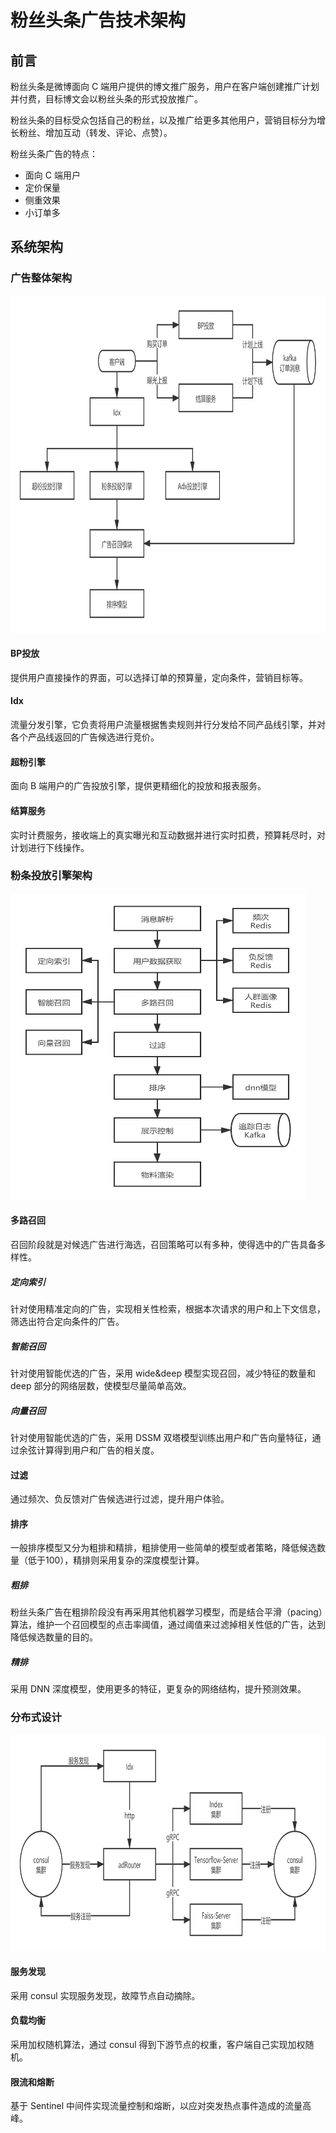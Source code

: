 # 粉丝头条广告技术架构
## 前言
粉丝头条是微博面向 C 端用户提供的博文推广服务，用户在客户端创建推广计划并付费，目标博文会以粉丝头条的形式投放推广。

粉丝头条的目标受众包括自己的粉丝，以及推广给更多其他用户，营销目标分为增长粉丝、增加互动（转发、评论、点赞）。

粉丝头条广告的特点：
- 面向 C 端用户
- 定价保量
- 侧重效果
- 小订单多

## 系统架构
### 广告整体架构
<img src="images/fanstop_system.png" alt="" width="808" height="540" align="bottom" />

#### BP投放
提供用户直接操作的界面，可以选择订单的预算量，定向条件，营销目标等。

#### Idx
流量分发引擎，它负责将用户流量根据售卖规则并行分发给不同产品线引擎，并对各个产品线返回的广告候选进行竞价。

#### 超粉引擎
面向 B 端用户的广告投放引擎，提供更精细化的投放和报表服务。

#### 结算服务
实时计费服务，接收端上的真实曝光和互动数据并进行实时扣费，预算耗尽时，对计划进行下线操作。

### 粉条投放引擎架构
<img src="images/fanstop_inner.png" alt="" width="473" height="491" align="bottom" />

#### 多路召回
召回阶段就是对候选广告进行海选，召回策略可以有多种，使得选中的广告具备多样性。

##### 定向索引
针对使用精准定向的广告，实现相关性检索，根据本次请求的用户和上下文信息，筛选出符合定向条件的广告。

##### 智能召回
针对使用智能优选的广告，采用 wide&deep 模型实现召回，减少特征的数量和 deep 部分的网络层数，使模型尽量简单高效。

##### 向量召回
针对使用智能优选的广告，采用 DSSM 双塔模型训练出用户和广告向量特征，通过余弦计算得到用户和广告的相关度。

#### 过滤
通过频次、负反馈对广告候选进行过滤，提升用户体验。

#### 排序
一般排序模型又分为粗排和精排，粗排使用一些简单的模型或者策略，降低候选数量（低于100），精排则采用复杂的深度模型计算。

##### 粗排
粉丝头条广告在粗排阶段没有再采用其他机器学习模型，而是结合平滑（pacing）算法，维护一个召回模型的点击率阈值，通过阈值来过滤掉相关性低的广告，达到降低候选数量的目的。

##### 精排
采用 DNN 深度模型，使用更多的特征，更复杂的网络结构，提升预测效果。

### 分布式设计
<img src="images/fanstop_consul.png" alt="" width="812" height="346" align="bottom" />

#### 服务发现
采用 consul 实现服务发现，故障节点自动摘除。

#### 负载均衡
采用加权随机算法，通过 consul 得到下游节点的权重，客户端自己实现加权随机。

#### 限流和熔断
基于 Sentinel 中间件实现流量控制和熔断，以应对突发热点事件造成的流量高峰。
